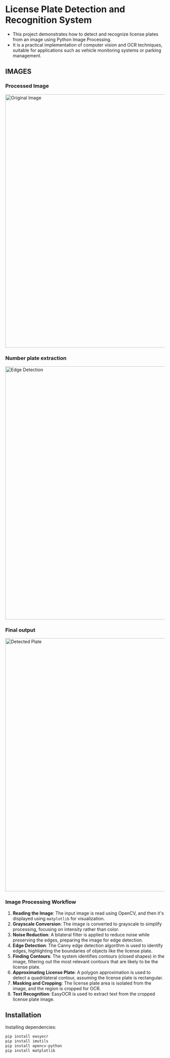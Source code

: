 # License Plate Detection and Recognition System

- This project demonstrates how to detect and recognize license plates from an image using Python Image Processing.
- It is a practical implementation of computer vision and OCR techniques, suitable for applications such as vehicle monitoring systems or parking management.

## IMAGES 

### Processed Image
<img src="https://res.cloudinary.com/diekemzs9/image/upload/v1729189076/b_w_lf6bcd.png" alt="Original Image" width="800"/>

### Number plate extraction
<img src="https://res.cloudinary.com/diekemzs9/image/upload/v1729189095/plate_gqyfkm.png" alt="Edge Detection" width="800"/>

### Final output
<img src="https://res.cloudinary.com/diekemzs9/image/upload/v1729189084/final_uoxcot.png" alt="Detected Plate" width="800"/>


### Image Processing Workflow

1. **Reading the Image**: The input image is read using OpenCV, and then it's displayed using `matplotlib` for visualization.
2. **Grayscale Conversion**: The image is converted to grayscale to simplify processing, focusing on intensity rather than color.
3. **Noise Reduction**: A bilateral filter is applied to reduce noise while preserving the edges, preparing the image for edge detection.
4. **Edge Detection**: The Canny edge detection algorithm is used to identify edges, highlighting the boundaries of objects like the license plate.
5. **Finding Contours**: The system identifies contours (closed shapes) in the image, filtering out the most relevant contours that are likely to be the license plate.
6. **Approximating License Plate**: A polygon approximation is used to detect a quadrilateral contour, assuming the license plate is rectangular.
7. **Masking and Cropping**: The license plate area is isolated from the image, and the region is cropped for OCR.
8. **Text Recognition**: EasyOCR is used to extract text from the cropped license plate image.



## Installation

Installing dependencies:

```bash
pip install easyocr
pip install imutils
pip install opencv-python
pip install matplotlib
```
